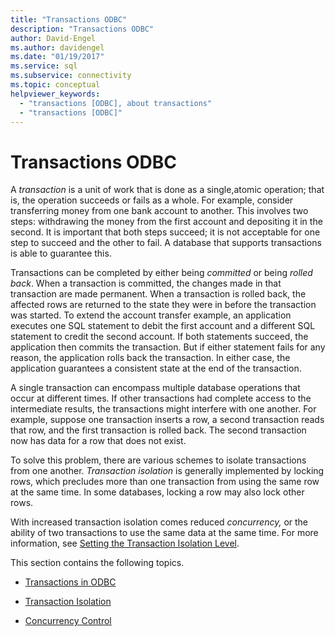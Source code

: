 ```yaml
---
title: "Transactions ODBC"
description: "Transactions ODBC"
author: David-Engel
ms.author: davidengel
ms.date: "01/19/2017"
ms.service: sql
ms.subservice: connectivity
ms.topic: conceptual
helpviewer_keywords:
  - "transactions [ODBC], about transactions"
  - "transactions [ODBC]"
---
```

# Transactions ODBC
A *transaction* is a unit of work that is done as a single,atomic operation; that is, the operation succeeds or fails as a whole. For example, consider transferring money from one bank account to another. This involves two steps: withdrawing the money from the first account and depositing it in the second. It is important that both steps succeed; it is not acceptable for one step to succeed and the other to fail. A database that supports transactions is able to guarantee this.  
  
 Transactions can be completed by either being *committed* or being *rolled back*. When a transaction is committed, the changes made in that transaction are made permanent. When a transaction is rolled back, the affected rows are returned to the state they were in before the transaction was started. To extend the account transfer example, an application executes one SQL statement to debit the first account and a different SQL statement to credit the second account. If both statements succeed, the application then commits the transaction. But if either statement fails for any reason, the application rolls back the transaction. In either case, the application guarantees a consistent state at the end of the transaction.  
  
 A single transaction can encompass multiple database operations that occur at different times. If other transactions had complete access to the intermediate results, the transactions might interfere with one another. For example, suppose one transaction inserts a row, a second transaction reads that row, and the first transaction is rolled back. The second transaction now has data for a row that does not exist.  
  
 To solve this problem, there are various schemes to isolate transactions from one another. *Transaction isolation* is generally implemented by locking rows, which precludes more than one transaction from using the same row at the same time. In some databases, locking a row may also lock other rows.  
  
 With increased transaction isolation comes reduced *concurrency,* or the ability of two transactions to use the same data at the same time. For more information, see [Setting the Transaction Isolation Level](../../../odbc/reference/develop-app/setting-the-transaction-isolation-level.md).  
  
 This section contains the following topics.  
  
-   [Transactions in ODBC](../../../odbc/reference/develop-app/transactions-in-odbc-odbc.md)  
  
-   [Transaction Isolation](../../../odbc/reference/develop-app/transaction-isolation.md)  
  
-   [Concurrency Control](../../../odbc/reference/develop-app/concurrency-control.md)
